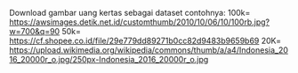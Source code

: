 Download gambar uang kertas sebagai dataset contohnya:
100k= https://awsimages.detik.net.id/customthumb/2010/10/06/10/100rb.jpg?w=700&q=90
50k=  https://cf.shopee.co.id/file/29e779dd89271b0cc82d9483b9659b69
20K=  https://upload.wikimedia.org/wikipedia/commons/thumb/a/a4/Indonesia_2016_20000r_o.jpg/250px-Indonesia_2016_20000r_o.jpg

